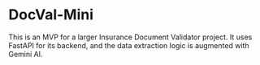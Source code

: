 # DocVal-Mini

This is an MVP for a larger Insurance Document Validator project. It uses FastAPI for its backend, and the data extraction logic is augmented with Gemini AI. 